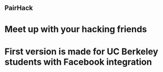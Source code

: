 ## PairHack

# Meet up with your hacking friends
# First version is made for UC Berkeley students with Facebook integration
